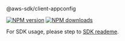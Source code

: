 @aws-sdk/client-appconfig

[![NPM version](https://img.shields.io/npm/v/@aws-sdk/client-appconfig/preview.svg)](https://www.npmjs.com/package/@aws-sdk/client-appconfig)
[![NPM downloads](https://img.shields.io/npm/dm/@aws-sdk/client-appconfig.svg)](https://www.npmjs.com/package/@aws-sdk/client-appconfig)

For SDK usage, please step to [SDK reademe](https://github.com/aws/aws-sdk-js-v3).

